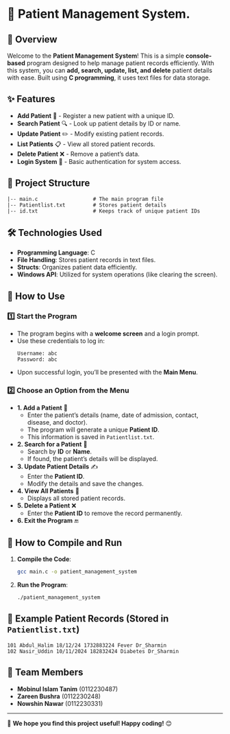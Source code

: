 # 🏥 Patient Management System.

## 📌 Overview
Welcome to the **Patient Management System**! This is a simple **console-based** program designed to help manage patient records efficiently. With this system, you can **add, search, update, list, and delete** patient details with ease. Built using **C programming**, it uses text files for data storage.

## ✨ Features
- **Add Patient** 📝 - Register a new patient with a unique ID.
- **Search Patient** 🔍 - Look up patient details by ID or name.
- **Update Patient** ✏️ - Modify existing patient records.
- **List Patients** 📋 - View all stored patient records.
- **Delete Patient** ❌ - Remove a patient’s data.
- **Login System** 🔐 - Basic authentication for system access.

## 📁 Project Structure
```
|-- main.c                  # The main program file
|-- Patientlist.txt         # Stores patient details
|-- id.txt                  # Keeps track of unique patient IDs
```

## 🛠 Technologies Used
- **Programming Language**: C
- **File Handling**: Stores patient records in text files.
- **Structs**: Organizes patient data efficiently.
- **Windows API**: Utilized for system operations (like clearing the screen).

## 🚀 How to Use
### 1️⃣ Start the Program
- The program begins with a **welcome screen** and a login prompt.
- Use these credentials to log in:
  ```
  Username: abc
  Password: abc
  ```
- Upon successful login, you’ll be presented with the **Main Menu**.

### 2️⃣ Choose an Option from the Menu
- **1. Add a Patient** 🏥
  - Enter the patient’s details (name, date of admission, contact, disease, and doctor).
  - The program will generate a unique **Patient ID**.
  - This information is saved in `Patientlist.txt`.
- **2. Search for a Patient** 🔎
  - Search by **ID** or **Name**.
  - If found, the patient’s details will be displayed.
- **3. Update Patient Details** ✍️
  - Enter the **Patient ID**.
  - Modify the details and save the changes.
- **4. View All Patients** 📄
  - Displays all stored patient records.
- **5. Delete a Patient** ❌
  - Enter the **Patient ID** to remove the record permanently.
- **6. Exit the Program** 🔚

## 🔧 How to Compile and Run
1. **Compile the Code**:
   ```sh
   gcc main.c -o patient_management_system
   ```
2. **Run the Program**:
   ```sh
   ./patient_management_system
   ```

## 📌 Example Patient Records (Stored in `Patientlist.txt`)
```
101 Abdul_Halim 18/12/24 1732883224 Fever Dr_Sharmin
102 Nasir_Uddin 10/11/2024 182832424 Diabetes Dr_Sharmin
```

## 👥 Team Members
- **Mobinul Islam Tanim** (0112230487)
- **Zareen Bushra** (0112230248)
- **Nowshin Nawar** (0112230331)

---
🚀 **We hope you find this project useful! Happy coding!** 😊

